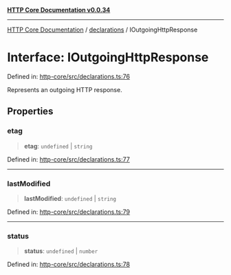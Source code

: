 [**HTTP Core Documentation v0.0.34**](../../README.md)

***

[HTTP Core Documentation](../../modules.md) / [declarations](../README.md) / IOutgoingHttpResponse

# Interface: IOutgoingHttpResponse

Defined in: [http-core/src/declarations.ts:76](https://github.com/stonemjs/http-core/blob/16d44b2a21e4f4bf5742d6461b8beebcd7cc1d0b/src/declarations.ts#L76)

Represents an outgoing HTTP response.

## Properties

### etag

> **etag**: `undefined` \| `string`

Defined in: [http-core/src/declarations.ts:77](https://github.com/stonemjs/http-core/blob/16d44b2a21e4f4bf5742d6461b8beebcd7cc1d0b/src/declarations.ts#L77)

***

### lastModified

> **lastModified**: `undefined` \| `string`

Defined in: [http-core/src/declarations.ts:79](https://github.com/stonemjs/http-core/blob/16d44b2a21e4f4bf5742d6461b8beebcd7cc1d0b/src/declarations.ts#L79)

***

### status

> **status**: `undefined` \| `number`

Defined in: [http-core/src/declarations.ts:78](https://github.com/stonemjs/http-core/blob/16d44b2a21e4f4bf5742d6461b8beebcd7cc1d0b/src/declarations.ts#L78)
